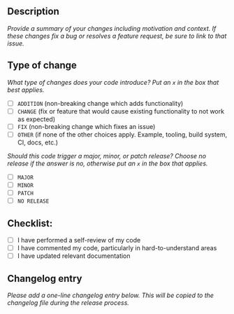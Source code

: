 ## Description

_Provide a summary of your changes including motivation and context.
If these changes fix a bug or resolves a feature request, be sure to link to that issue._



## Type of change

_What type of changes does your code introduce? Put an `x` in the box that best applies._

- [ ] `ADDITION` (non-breaking change which adds functionality)
- [ ] `CHANGE` (fix or feature that would cause existing functionality to not work as expected)
- [ ] `FIX` (non-breaking change which fixes an issue)
- [ ] `OTHER` (if none of the other choices apply. Example, tooling, build system, CI, docs, etc.)

_Should this code trigger a major, minor, or patch release? Choose no release if the answer is no, otherwise put an `x` in the box that applies._

- [ ] `MAJOR`
- [ ] `MINOR`
- [ ] `PATCH`
- [ ] `NO RELEASE`

## Checklist:

- [ ] I have performed a self-review of my code
- [ ] I have commented my code, particularly in hard-to-understand areas
- [ ] I have updated relevant documentation

## Changelog entry

_Please add a one-line changelog entry below. This will be copied to the changelog file during the release process._

<!-- 
Your release note should be written in clear and straightforward sentences. Most often, users aren't familiar with
the technical details of your PR, so consider what they need to know when you write your release note.

Some brief examples of release notes:
- Fixed a bug causing Field Book to crash when collecting categorical data.
- Added a new option to enable a sound when data is deleted.
- Modified the behavior trait drag and drop behavior.
-->

```release-note

```
